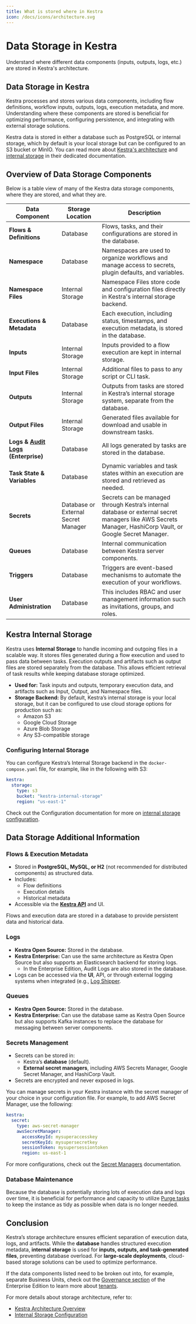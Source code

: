 ```yaml
---
title: What is stored where in Kestra
icon: /docs/icons/architecture.svg
---
```


# Data Storage in Kestra

Understand where different data components (inputs, outputs, logs, etc.) are stored in Kestra's architecture.

## Data Storage in Kestra

Kestra processes and stores various data components, including flow definitions, workflow inputs, outputs, logs, execution metadata, and more. Understanding where these components are stored is beneficial for optimizing performance, configuring persistence, and integrating with external storage solutions. 

Kestra data is stored in either a database such as PostgreSQL or internal storage, which by default is your local storage but can be configured to an S3 bucket or MinIO. You can read more about [Kestra's architecture](../07.architecture/03.deployment-architecture.md) and [internal storage](../07.architecture/09.internal-storage.md) in their dedicated documentation.

## Overview of Data Storage Components

Below is a table view of many of the Kestra data storage components, where they are stored, and what they are.

| Data Component | Storage Location | Description |
| --- | --- | --- |
| **Flows & Definitions** | Database | Flows, tasks, and their configurations are stored in the database. |
| **Namespace** | Database | Namespaces are used to organize workflows and manage access to secrets, plugin defaults, and variables.  |
| **Namespace Files** | Internal Storage | Namespace Files store code and configuration files directly in Kestra's internal storage backend. |
| **Executions & Metadata** | Database | Each execution, including status, timestamps, and execution metadata, is stored in the database. |
| **Inputs** | Internal Storage | Inputs provided to a flow execution are kept in internal storage. |
| **Input Files** | Internal Storage | Additional files to pass to any script or CLI task. |
| **Outputs** | Internal Storage | Outputs from tasks are stored in Kestra’s internal storage system, separate from the database. |
| **Output Files** | Internal Storage | Generated files available for download and usable in downstream tasks. |
| **Logs & [Audit Logs](../06.enterprise/02.governance/06.audit-logs.md) (Enterprise)** | Database | All logs generated by tasks are stored in the database. |
| **Task State & Variables** | Database | Dynamic variables and task states within an execution are stored and retrieved as needed. |
| **Secrets** | Database or External Secret Manager | Secrets can be managed through Kestra’s internal database or external secret managers like AWS Secrets Manager, HashiCorp Vault, or Google Secret Manager. |
| **Queues** | Database | Internal communication between Kestra server components. |
| **Triggers** | Database | Triggers are event-based mechanisms to automate the execution of your workflows. |
| **User Administration** | Database | This includes RBAC and user management information such as invitations, groups, and roles. |

## Kestra Internal Storage

Kestra uses **Internal Storage** to handle incoming and outgoing files in a scalable way. It stores files generated during a flow execution and used to pass data between tasks. Execution outputs and artifacts such as output files are stored separately from the database. This allows efficient retrieval of task results while keeping database storage optimized.

- **Used for:** Task inputs and outputs, temporary execution data, and artifacts such as Input, Output, and Namespace files.
- **Storage Backend:** By default, Kestra’s internal storage is your local storage, but it can be configured to use cloud storage options for production such as:
  - Amazon S3
  - Google Cloud Storage
  - Azure Blob Storage
  - Any S3-compatible storage

### Configuring Internal Storage

You can configure Kestra’s Internal Storage backend in the `docker-compose.yaml` file, for example, like in the following with S3:

```yaml
kestra:
  storage:
    type: s3
    bucket: "kestra-internal-storage"
    region: "us-east-1"
```

Check out the Configuration documentation for more on [internal storage configuration](../07.architecture/09.internal-storage.md).

## Data Storage Additional Information

### Flows & Execution Metadata

- Stored in **PostgreSQL, MySQL, or H2** (not recommended for distributed components) as structured data.
- Includes:
  - Flow definitions
  - Execution details
  - Historical metadata
- Accessible via the [**Kestra API**](../api-reference/index.md) and UI.

Flows and execution data are stored in a database to provide persistent data and historical data.

### Logs

- **Kestra Open Source:** Stored in the database.
- **Kestra Enterprise:** Can use the same architecture as Kestra Open Source but also supports an Elasticsearch backend for storing logs.
  - In the Enterprise Edition, Audit Logs are also stored in the database.
- Logs can be accessed via the **UI**, API, or through external logging systems when integrated (e.g., [Log Shipper](../06.enterprise/02.governance/logshipper.md).

### Queues

- **Kestra Open Source:** Stored in the database.
- **Kestra Enterprise:** Can use the database same as Kestra Open Source but also supports Kafka instances to replace the database for messaging between server components.

### Secrets Management

- Secrets can be stored in:
  - Kestra’s **database** (default).
  - **External secret managers**, including AWS Secrets Manager, Google Secret Manager, and HashiCorp Vault.
- Secrets are encrypted and never exposed in logs.

You can manage secrets in your Kestra instance with the secret manager of your choice in your configuration file. For example, to add AWS Secret Manager, use the following:

```yaml
kestra:
  secret:
    type: aws-secret-manager
    awsSecretManager:
      accessKeyId: mysuperaccesskey
      secretKeyId: mysupersecretkey
      sessionToken: mysupersessiontoken
      region: us-east-1
```

For more configurations, check out the [Secret Managers](../06.enterprise/02.governance/secrets-manager.md) documentation.

### Database Maintenance

Because the database is potentially storing lots of execution data and logs over time, it is beneficial for performance and capacity to utilize [Purge tasks](https://kestra.io/docs/administrator-guide/purge) to keep the instance as tidy as possible when data is no longer needed.

## Conclusion

Kestra’s storage architecture ensures efficient separation of execution data, logs, and artifacts. While the **database** handles structured execution metadata, **internal storage** is used for **inputs, outputs, and task-generated files**, preventing database overload. For **large-scale deployments**, cloud-based storage solutions can be used to optimize performance.

If the data components listed need to be broken out into, for example, separate Business Units, check out the [Governance section](../06.enterprise/02.governance/index.md) of the Enterprise Edition to learn more about [tenants](../06.enterprise/02.governance/tenants.md).

For more details about storage architecture, refer to:

- [Kestra Architecture Overview](../07.architecture/03.deployment-architecture.md)
- [Internal Storage Configuration](../07.architecture/09.internal-storage.md)
